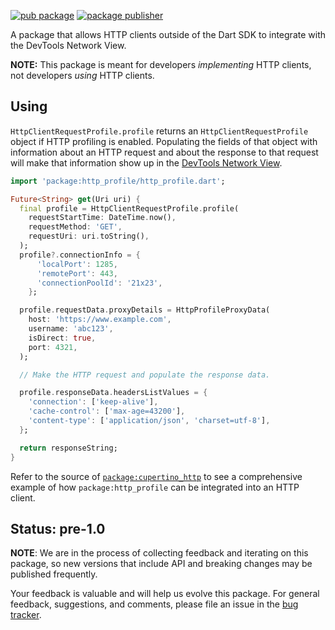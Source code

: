 [![pub package](https://img.shields.io/pub/v/http_profile.svg)](https://pub.dev/packages/http_profile)
[![package publisher](https://img.shields.io/pub/publisher/http_profile.svg)](https://pub.dev/packages/http_profile/publisher)

A package that allows HTTP clients outside of the Dart SDK to integrate with
the DevTools Network View.

**NOTE:** This package is meant for developers *implementing* HTTP clients, not
developers *using* HTTP clients.

## Using

`HttpClientRequestProfile.profile` returns an `HttpClientRequestProfile` object
if HTTP profiling is enabled. Populating the fields of that object with
information about an HTTP request and about the response to that request will
make that information show up in the
[DevTools Network View](https://docs.flutter.dev/tools/devtools/network).

```dart
import 'package:http_profile/http_profile.dart';

Future<String> get(Uri uri) {
  final profile = HttpClientRequestProfile.profile(
    requestStartTime: DateTime.now(),
    requestMethod: 'GET',
    requestUri: uri.toString(),
  );
  profile?.connectionInfo = {
      'localPort': 1285,
      'remotePort': 443,
      'connectionPoolId': '21x23',
    };

  profile.requestData.proxyDetails = HttpProfileProxyData(
    host: 'https://www.example.com',
    username: 'abc123',
    isDirect: true,
    port: 4321,
  );

  // Make the HTTP request and populate the response data.

  profile.responseData.headersListValues = {
    'connection': ['keep-alive'],
    'cache-control': ['max-age=43200'],
    'content-type': ['application/json', 'charset=utf-8'],
  };

  return responseString;
}
```

Refer to the source of
[`package:cupertino_http`](https://github.com/dart-lang/http/blob/master/pkgs/cupertino_http/lib/src/cupertino_client.dart)
to see a comprehensive example of how `package:http_profile` can be integrated
into an HTTP client.

## Status: pre-1.0

**NOTE**: We are in the process of collecting feedback and iterating on this
package, so new versions that include API and breaking changes may be published
frequently.

Your feedback is valuable and will help us evolve this package. For general
feedback, suggestions, and comments, please file an issue in the
[bug tracker](https://github.com/dart-lang/http/issues).

